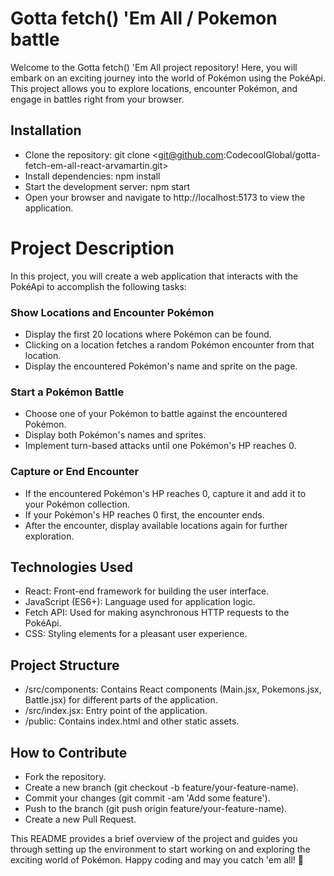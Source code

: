 
# Gotta fetch() 'Em All / Pokemon battle
Welcome to the Gotta fetch() 'Em All project repository! Here, you will embark on an exciting journey into the world of Pokémon using the PokéApi. This project allows you to explore locations, encounter Pokémon, and engage in battles right from your browser.

## Installation
* Clone the repository: git clone <git@github.com:CodecoolGlobal/gotta-fetch-em-all-react-arvamartin.git>
* Install dependencies: npm install
* Start the development server: npm start
* Open your browser and navigate to http://localhost:5173 to view the application.

# Project Description
In this project, you will create a web application that interacts with the PokéApi to accomplish the following tasks:

### Show Locations and Encounter Pokémon
* Display the first 20 locations where Pokémon can be found.
* Clicking on a location fetches a random Pokémon encounter from that location.
* Display the encountered Pokémon's name and sprite on the page.

### Start a Pokémon Battle
* Choose one of your Pokémon to battle against the encountered Pokémon.
* Display both Pokémon's names and sprites.
* Implement turn-based attacks until one Pokémon's HP reaches 0.

### Capture or End Encounter
* If the encountered Pokémon's HP reaches 0, capture it and add it to your Pokémon collection.
* If your Pokémon's HP reaches 0 first, the encounter ends.
* After the encounter, display available locations again for further exploration.


## Technologies Used
* React: Front-end framework for building the user interface.
* JavaScript (ES6+): Language used for application logic.
* Fetch API: Used for making asynchronous HTTP requests to the PokéApi.
* CSS: Styling elements for a pleasant user experience.

## Project Structure
* /src/components: Contains React components (Main.jsx, Pokemons.jsx, Battle.jsx) for different parts of the application.
* /src/index.jsx: Entry point of the application.
* /public: Contains index.html and other static assets.

## How to Contribute
* Fork the repository.
* Create a new branch (git checkout -b feature/your-feature-name).
* Commit your changes (git commit -am 'Add some feature').
* Push to the branch (git push origin feature/your-feature-name).
* Create a new Pull Request.

This README provides a brief overview of the project and guides you through setting up the environment to start working on and exploring the exciting world of Pokémon. Happy coding and may you catch 'em all! 🚀
